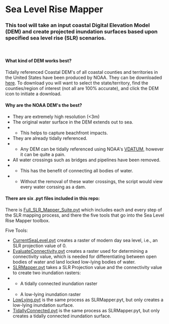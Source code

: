 # Sea Level Rise Mapper

### This tool will take an input coastal Digital Elevation Model (DEM) and create projected inundation surfaces based upon specified sea level rise (SLR) scenarios.

<br>

#### What kind of DEM works best?
Tidally referenced Coastal DEM's of all coastal counties and territories in the United States have been produced by NOAA. They can be downloaded [here](https://coast.noaa.gov/slrdata/). To download you will want to select the state/territory, find the counties/region of interest (not all are 100% accurate), and click the DEM icon to initiate a download.
#### Why are the NOAA DEM's the best?
- They are extremely high resolution (<3m)
- The original water surface in the DEM extends out to sea.
- - This helps to capture beachfront impacts.
- They are already tidally referenced.
- - Any DEM can be tidally referenced using NOAA's [VDATUM](https://vdatum.noaa.gov/), however it can be quite a pain.
- All water crossings such as bridges and pipelines have been removed.
- - This has the benefit of connecting all bodies of water.
- - Without the removal of these water crossings, the script would view every water corssing as a dam.

#### There are six .pyt files included in this repo:
There is [Full_SLR_Mapper_Suite.pyt](https://github.com/wessholders/Professional-Portfolio/blob/main/Professional%20Paper/python/Full_SLR_Mapper_Suite.pyt) which includes each and every step of the SLR mapping process, and there the five tools that go into the Sea Level Rise Mapper toolbox.

Five Tools:
- [CurrentSeaLevel.pyt](https://github.com/wessholders/Professional-Portfolio/blob/main/Professional%20Paper/python/CurrentSeaLevel.pyt) creates a raster of modern day sea level, i.e., an SLR projection value of 0.
- [EvaluateConnectivity.pyt](https://github.com/wessholders/Professional-Portfolio/blob/main/Professional%20Paper/python/EvaluateConnectivity.pyt) creates a raster used for determining a connectivity value, which is needed for differentiating between open bodies of water and land locked low-lying bodies of water.
- [SLRMapper.pyt](https://github.com/wessholders/Professional-Portfolio/blob/main/Professional%20Paper/python/SLR_mapper.pyt) takes a SLR Projection value and the connectivity value to create two inundation rasters:
- - A tidally connected inundation raster
- - A low-lying inundation raster
- [LowLying.pyt](https://github.com/wessholders/Professional-Portfolio/blob/main/Professional%20Paper/python/LowLying.pyt) is the same process as SLRMapper.pyt, but only creates a low-lying inundation surface.
- [TidallyConnected.pyt]() is the same process as SLRMapper.pyt, but only creates a tidally connected inundation surface.
